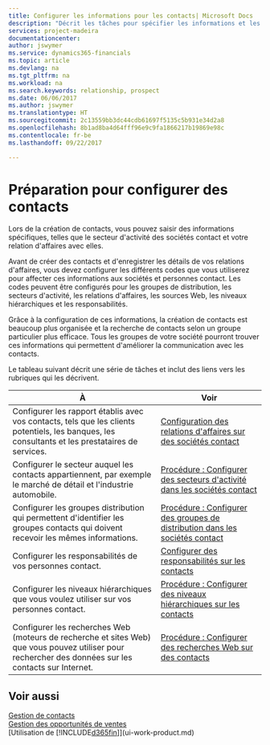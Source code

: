 ```yaml
---
title: Configurer les informations pour les contacts| Microsoft Docs
description: "Décrit les tâches pour spécifier les informations et les codes, par exemple, sur les secteurs d'activité et les relations d'affaires, avant de paramétrer des contacts."
services: project-madeira
documentationcenter: 
author: jswymer
ms.service: dynamics365-financials
ms.topic: article
ms.devlang: na
ms.tgt_pltfrm: na
ms.workload: na
ms.search.keywords: relationship, prospect
ms.date: 06/06/2017
ms.author: jswymer
ms.translationtype: HT
ms.sourcegitcommit: 2c13559bb3dc44cdb61697f5135c5b931e34d2a8
ms.openlocfilehash: 8b1ad8ba4d64fff96e9c9fa1866217b19869e98c
ms.contentlocale: fr-be
ms.lasthandoff: 09/22/2017

---
```

# <a name="preparing-to-set-up-contacts"></a>Préparation pour configurer des contacts
Lors de la création de contacts, vous pouvez saisir des informations spécifiques, telles que le secteur d'activité des sociétés contact et votre relation d'affaires avec elles.

Avant de créer des contacts et d'enregistrer les détails de vos relations d'affaires, vous devez configurer les différents codes que vous utiliserez pour affecter ces informations aux sociétés et personnes contact. Les codes peuvent être configurés pour les groupes de distribution, les secteurs d'activité, les relations d'affaires, les sources Web, les niveaux hiérarchiques et les responsabilités.

Grâce à la configuration de ces informations, la création de contacts est beaucoup plus organisée et la recherche de contacts selon un groupe particulier plus efficace. Tous les groupes de votre société pourront trouver ces informations qui permettent d'améliorer la communication avec les contacts.

Le tableau suivant décrit une série de tâches et inclut des liens vers les rubriques qui les décrivent. 

| À | Voir |
| --- | --- |
| Configurer les rapport établis avec vos contacts, tels que les clients potentiels, les banques, les consultants et les prestataires de services. |[Configuration des relations d'affaires sur des sociétés contact](marketing-business-relations.md) |
| Configurer le secteur auquel les contacts appartiennent, par exemple le marché de détail et l'industrie automobile. |[Procédure : Configurer des secteurs d'activité dans les sociétés contact](marketing-industry-groups.md) |
| Configurer les groupes distribution qui permettent d'identifier les groupes contacts qui doivent recevoir les mêmes informations. |[Procédure : Configurer des groupes de distribution dans les sociétés contact](marketing-mailing-groups.md) |
| Configurer les responsabilités de vos personnes contact. |[Configurer des responsabilités sur les contacts](marketing-job-responsibilities.md) |
| Configurer les niveaux hiérarchiques que vous voulez utiliser sur vos personnes contact. |[Procédure : Configurer des niveaux hiérarchiques sur les contacts](marketing-organizational-levels.md) |
| Configurer les recherches Web (moteurs de recherche et sites Web) que vous pouvez utiliser pour rechercher des données sur les contacts sur Internet. |[Procédure : Configurer des recherches Web sur des contacts](marketing-web-sources.md) |

## <a name="see-also"></a>Voir aussi
[Gestion de contacts](marketing-contacts.md)  
[Gestion des opportunités de ventes](marketing-manage-sales-opportunities.md)  
[Utilisation de [!INCLUDE[d365fin](includes/d365fin_md.md)]](ui-work-product.md)

